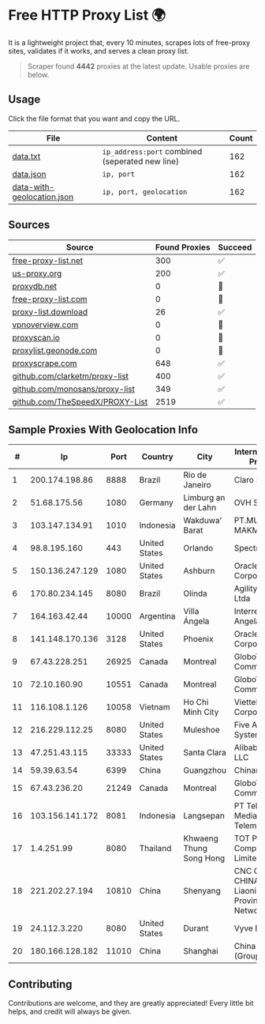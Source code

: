 
# Free HTTP Proxy List 🌍

It is a lightweight project that, every 10 minutes, scrapes lots of free-proxy sites, validates if it works, and serves a clean proxy list.


> Scraper found **4442** proxies at the latest update. Usable proxies are below.

## Usage

Click the file format that you want and copy the URL.


|File|Content|Count|
|----|-------|-----|
|[data.txt](https://raw.githubusercontent.com/themiralay/Proxy-List-World/master/data.txt)|`ip_address:port` combined (seperated new line)|162|
|[data.json](https://raw.githubusercontent.com/themiralay/Proxy-List-World/master/data.json)|`ip, port`|162|
|[data-with-geolocation.json](https://raw.githubusercontent.com/themiralay/Proxy-List-World/master/data-with-geolocation.json)|`ip, port, geolocation`|162|

## Sources

|Source|Found Proxies|Succeed|
|------|-------------|-------|
|[free-proxy-list.net](https://free-proxy-list.net)|300|✅|
|[us-proxy.org](https://www.us-proxy.org)|200|✅|
|[proxydb.net](http://proxydb.net)|0|🚫|
|[free-proxy-list.com](https://free-proxy-list.com/?page=&port=&type%5B%5D=http&type%5B%5D=https&up_time=0&search=Search)|0|🚫|
|[proxy-list.download](https://www.proxy-list.download/HTTP)|26|✅|
|[vpnoverview.com](https://vpnoverview.com/privacy/anonymous-browsing/free-proxy-servers)|0|🚫|
|[proxyscan.io](https://www.proxyscan.io)|0|🚫|
|[proxylist.geonode.com](https://proxylist.geonode.com/api/proxy-list?limit=300&page=1&sort_by=lastChecked&sort_type=desc&protocols=http,https)|0|🚫|
|[proxyscrape.com](https://api.proxyscrape.com/v2/?request=displayproxies&protocol=http&timeout=10000&country=all&ssl=all&anonymity=all)|648|✅|
|[github.com/clarketm/proxy-list](https://raw.githubusercontent.com/clarketm/proxy-list/master/proxy-list-raw.txt)|400|✅|
|[github.com/monosans/proxy-list](https://raw.githubusercontent.com/monosans/proxy-list/main/proxies/http.txt)|349|✅|
|[github.com/TheSpeedX/PROXY-List](https://raw.githubusercontent.com/TheSpeedX/PROXY-List/master/http.txt)|2519|✅|


## Sample Proxies With Geolocation Info

|#|Ip|Port|Country|City|Internet Service Provider|
|-|--|----|-------|----|-------------------------|
|1|200.174.198.86|8888|Brazil|Rio de Janeiro|Claro S.A|
|2|51.68.175.56|1080|Germany|Limburg an der Lahn|OVH SAS|
|3|103.147.134.91|1010|Indonesia|Wakduwa’ Barat|PT.MURNI MAKMUR ABADI|
|4|98.8.195.160|443|United States|Orlando|Spectrum|
|5|150.136.247.129|1080|United States|Ashburn|Oracle Corporation|
|6|170.80.234.145|8080|Brazil|Olinda|Agility Telecom Ltda|
|7|164.163.42.44|10000|Argentina|Villa Ángela|Interret Villa Angela SRL|
|8|141.148.170.136|3128|United States|Phoenix|Oracle Corporation|
|9|67.43.228.251|26925|Canada|Montreal|GloboTech Communications|
|10|72.10.160.90|10551|Canada|Montreal|GloboTech Communications|
|11|116.108.1.126|10058|Vietnam|Ho Chi Minh City|Viettel Corporation|
|12|216.229.112.25|8080|United States|Muleshoe|Five Area Systems, LLC|
|13|47.251.43.115|33333|United States|Santa Clara|Alibaba Cloud LLC|
|14|59.39.63.54|6399|China|Guangzhou|Chinanet|
|15|67.43.236.20|21249|Canada|Montreal|GloboTech Communications|
|16|103.156.141.172|8081|Indonesia|Langsepan|PT Tekling Media Telematika|
|17|1.4.251.99|8080|Thailand|Khwaeng Thung Song Hong|TOT Public Company Limited|
|18|221.202.27.194|10810|China|Shenyang|CNC Group CHINA169 Liaoning Province Network|
|19|24.112.3.220|8080|United States|Durant|Vyve Broadband|
|20|180.166.128.182|11010|China|Shanghai|China Telecom (Group)|



## Contributing

Contributions are welcome, and they are greatly appreciated! Every
little bit helps, and credit will always be given.


